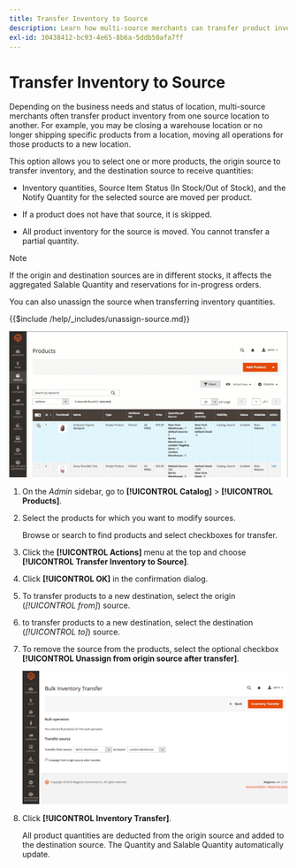 ```yaml
---
title: Transfer Inventory to Source
description: Learn how multi-source merchants can transfer product inventory from one source location to another.
exl-id: 30438412-bc93-4e65-8b6a-5ddb50afa7ff
---
```

# Transfer Inventory to Source

Depending on the business needs and status of location, multi-source merchants often transfer product inventory from one source location to another. For example, you may be closing a warehouse location or no longer shipping specific products from a location, moving all operations for those products to a new location.

This option allows you to select one or more products, the origin source to transfer inventory, and the destination source to receive quantities:

- Inventory quantities, Source Item Status (In Stock/Out of Stock), and the Notify Quantity for the selected source are moved per product.

- If a product does not have that source, it is skipped.

- All product inventory for the source is moved. You cannot transfer a partial quantity.

>[!NOTE]
>
>If the origin and destination sources are in different stocks, it affects the aggregated Salable Quantity and reservations for in-progress orders.

You can also unassign the source when transferring inventory quantities.

{{$include /help/_includes/unassign-source.md}}

![Transfer inventory to another source](assets/inventory-bulk-transfer-source.gif)

1. On the _Admin_ sidebar, go to **[!UICONTROL Catalog]** > **[!UICONTROL Products]**.

1. Select the products for which you want to modify sources.

   Browse or search to find products and select checkboxes for transfer.

1. Click the **[!UICONTROL Actions]** menu at the top and choose **[!UICONTROL Transfer Inventory to Source]**.

1. Click **[!UICONTROL OK]** in the confirmation dialog.

1. To transfer products to a new destination, select the origin (_[!UICONTROL from]_) source.

1. to transfer products to a new destination, select the destination (_[!UICONTROL to]_) source.

1. To remove the source from the products, select the optional checkbox **[!UICONTROL Unassign from origin source after transfer]**.

    ![Select origin and destination for transfer](assets/inventory-bulk-transfer-summary.png)

1. Click **[!UICONTROL Inventory Transfer]**.

   All product quantities are deducted from the origin source and added to the destination source. The Quantity and Salable Quantity automatically update.
